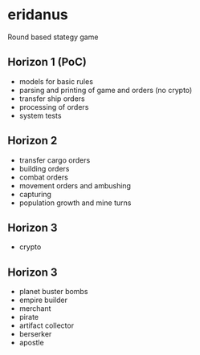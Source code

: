# eridanus
Round based stategy game

## Horizon 1 (PoC)
- models for basic rules
- parsing and printing of game and orders (no crypto)
- transfer ship orders
- processing of orders
- system tests

## Horizon 2
- transfer cargo orders
- building orders
- combat orders
- movement orders and ambushing
- capturing
- population growth and mine turns

## Horizon 3
- crypto

## Horizon 3
- planet buster bombs
- empire builder
- merchant
- pirate
- artifact collector
- berserker
- apostle
